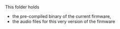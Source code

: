This folder holds
- the pre-compiled binary of the current firmware,
- the audio files for this very version of the firmware
